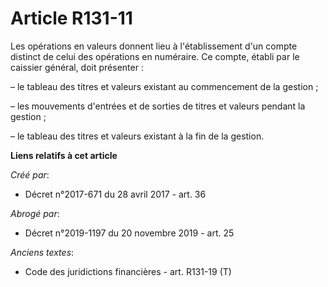 # Article R131-11

Les opérations en valeurs donnent lieu à l'établissement d'un compte distinct de celui des opérations en numéraire. Ce
compte, établi par le caissier général, doit présenter :

– le tableau des titres et valeurs existant au commencement de la gestion ;

– les mouvements d'entrées et de sorties de titres et valeurs pendant la gestion ;

– le tableau des titres et valeurs existant à la fin de la gestion.

**Liens relatifs à cet article**

_Créé par_:

  - Décret n°2017-671 du 28 avril 2017 - art. 36

_Abrogé par_:

  - Décret n°2019-1197 du 20 novembre 2019 - art. 25

_Anciens textes_:

  - Code des juridictions financières - art. R131-19 (T)
